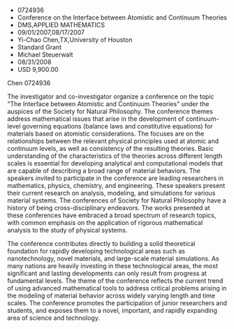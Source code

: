 
* 0724936
* Conference on the Interface between Atomistic and Continuum Theories
* DMS,APPLIED MATHEMATICS
* 09/01/2007,08/17/2007
* Yi-Chao Chen,TX,University of Houston
* Standard Grant
* Michael Steuerwalt
* 08/31/2008
* USD 9,900.00

Chen 0724936

The investigator and co-investigator organize a conference on the topic "The
Interface between Atomistic and Continuum Theories" under the auspices of the
Society for Natural Philosophy. The conference themes address mathematical
issues that arise in the development of continuum-level governing equations
(balance laws and constitutive equations) for materials based on atomistic
considerations. The focuses are on the relationships between the relevant
physical principles used at atomic and continuum levels, as well as consistency
of the resulting theories. Basic understanding of the characteristics of the
theories across different length scales is essential for developing analytical
and computational models that are capable of describing a broad range of
material behaviors. The speakers invited to participate in the conference are
leading researchers in mathematics, physics, chemistry, and engineering. These
speakers present their current research on analysis, modeling, and simulations
for various material systems. The conferences of Society for Natural Philosophy
have a history of being cross-disciplinary endeavors. The works presented at
these conferences have embraced a broad spectrum of research topics, with common
emphasis on the application of rigorous mathematical analysis to the study of
physical systems.

The conference contributes directly to building a solid theoretical foundation
for rapidly developing technological areas such as nanotechnology, novel
materials, and large-scale material simulations. As many nations are heavily
investing in these technological areas, the most significant and lasting
developments can only result from progress at fundamental levels. The theme of
the conference reflects the current trend of using advanced mathematical tools
to address critical problems arising in the modeling of material behavior across
widely varying length and time scales. The conference promotes the participation
of junior researchers and students, and exposes them to a novel, important, and
rapidly expanding area of science and technology.
